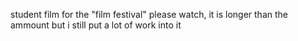 student film for the "film festival" please watch, it is longer than the ammount but i still put a lot of work into it
